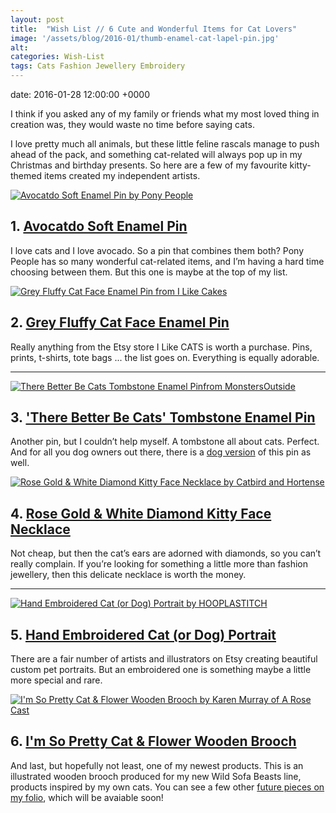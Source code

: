 ```yaml
---
layout: post
title:  "Wish List // 6 Cute and Wonderful Items for Cat Lovers"
image: '/assets/blog/2016-01/thumb-enamel-cat-lapel-pin.jpg'
alt: 
categories: Wish-List
tags: Cats Fashion Jewellery Embroidery
---
```


date:   2016-01-28 12:00:00 +0000

<p class="intro">I think if you asked any of my family or friends what my most loved thing in creation was, they would waste no time before saying cats.</p>

I love pretty much all animals, but these little feline rascals manage to push ahead of the pack, and something cat-related will always pop up in my Christmas and birthday presents. So here are a few of my favourite kitty-themed items created my independent artists.

<div class="row">
	<div class="col-md-6">
		<a href="https://www.etsy.com/listing/256839530/avocatdo-soft-enamel-pin" title="Avocatdo Soft Enamel Pin by Pony People"><img src="/assets/blog/2016-01/avocatdo-soft-enamel-pin.jpg" alt="Avocatdo Soft Enamel Pin by Pony People" title="Avocatdo Soft Enamel Pin by Pony People"></a>
		<h2>1. <a href="https://www.etsy.com/listing/256839530/avocatdo-soft-enamel-pin" title="Avocatdo Soft Enamel Pin by Pony People">Avocatdo Soft Enamel Pin</a></h2>
		<p>I love cats and I love avocado. So a pin that combines them both? Pony People has so many wonderful cat-related items, and I’m having a hard time choosing between them. But this one is maybe at the top of my list.</p>
	</div>
	<div class="col-md-6">
		<a href="https://www.etsy.com/listing/235943204/enamel-cat-lapel-pin-enamel-pin-lapel" title="Grey Fluffy Cat Face Enamel Pin from I Like Cakes"><img src="/assets/blog/2016-01/enamel-cat-lapel-pin.jpg" alt="Grey Fluffy Cat Face Enamel Pin from I Like Cakes" title="Grey Fluffy Cat Face Enamel Pin from I Like Cakes"></a>
		<h2>2. <a href="https://www.etsy.com/listing/235943204/enamel-cat-lapel-pin-enamel-pin-lapel" title="Grey Fluffy Cat Face Enamel Pin from I Like Cakes">Grey Fluffy Cat Face Enamel Pin</a></h2>
		<p>Really anything from the Etsy store I Like CATS is worth a purchase. Pins, prints, t-shirts, tote bags ... the list goes on. Everything is equally  adorable.</p>
	</div>
</div>

* * *

<div class="row">
	<div class="col-md-6">
		<a href="https://www.etsy.com/listing/252710553/there-better-be-cats-tombstone-soft" title="There Better Be Cats Tombstone Enamel Pinfrom MonstersOutside"><img src="/assets/blog/2016-01/there-better-be-cats-tombstone-enamel-pin.jpg" alt="There Better Be Cats Tombstone Enamel Pinfrom MonstersOutside" title="There Better Be Cats Tombstone Enamel Pinfrom MonstersOutside"></a>
		<h2>3. <a href="https://www.etsy.com/listing/252710553/there-better-be-cats-tombstone-soft" title="There Better Be Cats Tombstone Enamel Pinfrom MonstersOutside">'There Better Be Cats' Tombstone Enamel Pin</a></h2>
		<p>Another pin, but I couldn’t help myself. A tombstone all about cats. Perfect. And for all you dog owners out there, there is a <a href="https://www.etsy.com/listing/227721823/there-better-be-dogs-tombstone-soft" title="'There Better Be Dogs' Tombstone Enamel Pin">dog version</a> of this pin as well.</p>
	</div>
	<div class="col-md-6">
		<a href="http://www.catbirdnyc.com/choupette-necklace-rose-gold.html" title="Rose Gold &amp; White Diamond Kitty Face Necklace by Catbird and Hortense"><img src="/assets/blog/2016-01/rose-gold-diamond-kitty-face-necklace.jpg" alt="Rose Gold &amp; White Diamond Kitty Face Necklace by Catbird and Hortense" title="Rose Gold &amp; White Diamond Kitty Face Necklace by Catbird and Hortense"></a>
		<h2>4. <a href="http://www.catbirdnyc.com/choupette-necklace-rose-gold.html" title="Rose Gold &amp; White Diamond Kitty Face Necklace by Catbird and Hortense">Rose Gold &amp; White Diamond Kitty Face Necklace</a></h2>
		<p>Not cheap, but then the cat’s ears are adorned with diamonds, so you can’t really complain. If you’re looking for something a little more than fashion jewellery, then this delicate necklace is worth the money.</p>
	</div>
</div>

* * *

<div class="row">
	<div class="col-md-6">
		<a href="https://www.etsy.com/listing/169834257/hand-embroidered-cat-or-dog-portrait-5" title="Hand Embroidered Cat (or Dog) Portrait by HOOPLASTITCH"><img src="/assets/blog/2016-01/hand-embroidered-cat-dog-portrait.jpg" alt="Hand Embroidered Cat (or Dog) Portrait by HOOPLASTITCH" title="Hand Embroidered Cat (or Dog) Portrait by HOOPLASTITCH"></a>
		<h2>5. <a href="https://www.etsy.com/listing/169834257/hand-embroidered-cat-or-dog-portrait-5" title="Hand Embroidered Cat (or Dog) Portrait by HOOPLASTITCH">Hand Embroidered Cat (or Dog) Portrait</a></h2>
		<p>There are a fair number of artists and illustrators on Etsy creating beautiful custom pet portraits. But an embroidered one is something maybe a little more special and rare.</p>
	</div>
	<div class="col-md-6">
		<a href="" title="I'm So Pretty Cat &amp; Flower Wooden Brooch by Karen Murray of A Rose Cast"><img src="/assets/blog/2016-01/pretty-cat-flower-wooden-brooch.jpg" alt="I'm So Pretty Cat &amp; Flower Wooden Brooch by Karen Murray of A Rose Cast" title="I'm So Pretty Cat &amp; Flower Wooden Brooch by Karen Murray of A Rose Cast"></a>
		<h2>6. <a href="" title="I'm So Pretty Cat &amp; Flower Wooden Brooch by Karen Murray of A Rose Cast">I'm So Pretty Cat &amp; Flower Wooden Brooch</a></h2>
		<p>And last, but hopefully not least, one of my newest products. This is an illustrated wooden brooch produced for my new Wild Sofa Beasts line, products inspired by my own cats. You can see a few other <a href="/project/illustration-wild-sofa-beasts.html" title="Wild Sofa Beasts Illustration and Product Line">future pieces on my folio</a>, which will be avaiable soon!</p>
	</div>
</div>
